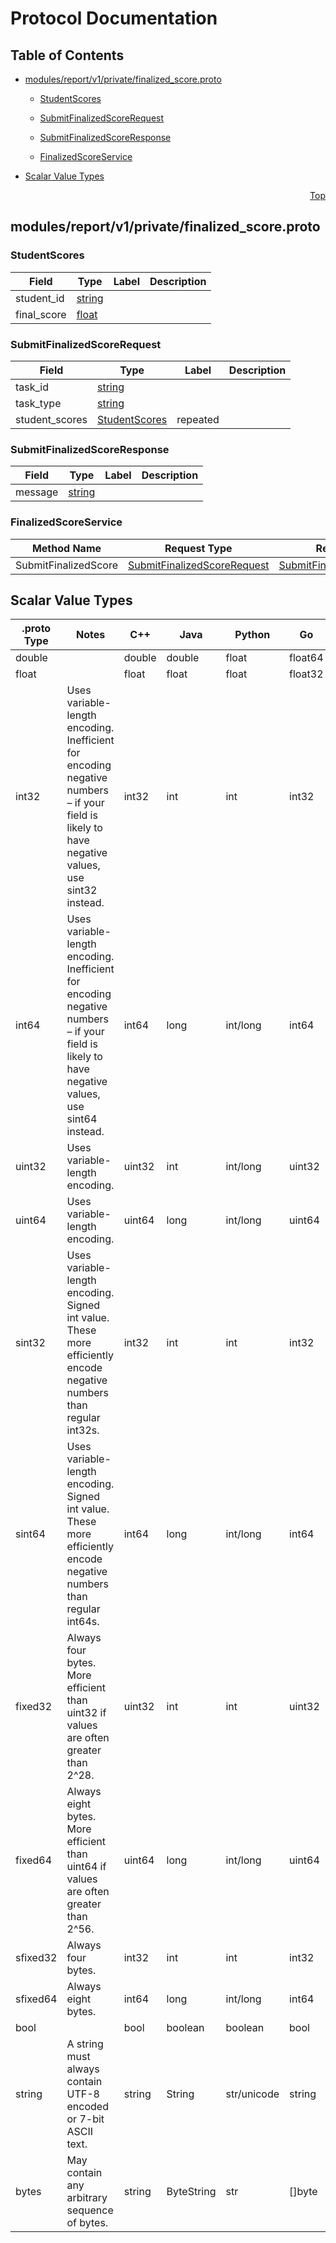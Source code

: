 # Protocol Documentation
<a name="top"></a>

## Table of Contents

- [modules/report/v1/private/finalized_score.proto](#modules_report_v1_private_finalized_score-proto)
    - [StudentScores](#modules-report-v1-private-StudentScores)
    - [SubmitFinalizedScoreRequest](#modules-report-v1-private-SubmitFinalizedScoreRequest)
    - [SubmitFinalizedScoreResponse](#modules-report-v1-private-SubmitFinalizedScoreResponse)
  
    - [FinalizedScoreService](#modules-report-v1-private-FinalizedScoreService)
  
- [Scalar Value Types](#scalar-value-types)



<a name="modules_report_v1_private_finalized_score-proto"></a>
<p align="right"><a href="#top">Top</a></p>

## modules/report/v1/private/finalized_score.proto



<a name="modules-report-v1-private-StudentScores"></a>

### StudentScores



| Field | Type | Label | Description |
| ----- | ---- | ----- | ----------- |
| student_id | [string](#string) |  |  |
| final_score | [float](#float) |  |  |






<a name="modules-report-v1-private-SubmitFinalizedScoreRequest"></a>

### SubmitFinalizedScoreRequest



| Field | Type | Label | Description |
| ----- | ---- | ----- | ----------- |
| task_id | [string](#string) |  |  |
| task_type | [string](#string) |  |  |
| student_scores | [StudentScores](#modules-report-v1-private-StudentScores) | repeated |  |






<a name="modules-report-v1-private-SubmitFinalizedScoreResponse"></a>

### SubmitFinalizedScoreResponse



| Field | Type | Label | Description |
| ----- | ---- | ----- | ----------- |
| message | [string](#string) |  |  |





 

 

 


<a name="modules-report-v1-private-FinalizedScoreService"></a>

### FinalizedScoreService


| Method Name | Request Type | Response Type | Description |
| ----------- | ------------ | ------------- | ------------|
| SubmitFinalizedScore | [SubmitFinalizedScoreRequest](#modules-report-v1-private-SubmitFinalizedScoreRequest) | [SubmitFinalizedScoreResponse](#modules-report-v1-private-SubmitFinalizedScoreResponse) |  |

 



## Scalar Value Types

| .proto Type | Notes | C++ | Java | Python | Go | C# | PHP | Ruby |
| ----------- | ----- | --- | ---- | ------ | -- | -- | --- | ---- |
| <a name="double" /> double |  | double | double | float | float64 | double | float | Float |
| <a name="float" /> float |  | float | float | float | float32 | float | float | Float |
| <a name="int32" /> int32 | Uses variable-length encoding. Inefficient for encoding negative numbers – if your field is likely to have negative values, use sint32 instead. | int32 | int | int | int32 | int | integer | Bignum or Fixnum (as required) |
| <a name="int64" /> int64 | Uses variable-length encoding. Inefficient for encoding negative numbers – if your field is likely to have negative values, use sint64 instead. | int64 | long | int/long | int64 | long | integer/string | Bignum |
| <a name="uint32" /> uint32 | Uses variable-length encoding. | uint32 | int | int/long | uint32 | uint | integer | Bignum or Fixnum (as required) |
| <a name="uint64" /> uint64 | Uses variable-length encoding. | uint64 | long | int/long | uint64 | ulong | integer/string | Bignum or Fixnum (as required) |
| <a name="sint32" /> sint32 | Uses variable-length encoding. Signed int value. These more efficiently encode negative numbers than regular int32s. | int32 | int | int | int32 | int | integer | Bignum or Fixnum (as required) |
| <a name="sint64" /> sint64 | Uses variable-length encoding. Signed int value. These more efficiently encode negative numbers than regular int64s. | int64 | long | int/long | int64 | long | integer/string | Bignum |
| <a name="fixed32" /> fixed32 | Always four bytes. More efficient than uint32 if values are often greater than 2^28. | uint32 | int | int | uint32 | uint | integer | Bignum or Fixnum (as required) |
| <a name="fixed64" /> fixed64 | Always eight bytes. More efficient than uint64 if values are often greater than 2^56. | uint64 | long | int/long | uint64 | ulong | integer/string | Bignum |
| <a name="sfixed32" /> sfixed32 | Always four bytes. | int32 | int | int | int32 | int | integer | Bignum or Fixnum (as required) |
| <a name="sfixed64" /> sfixed64 | Always eight bytes. | int64 | long | int/long | int64 | long | integer/string | Bignum |
| <a name="bool" /> bool |  | bool | boolean | boolean | bool | bool | boolean | TrueClass/FalseClass |
| <a name="string" /> string | A string must always contain UTF-8 encoded or 7-bit ASCII text. | string | String | str/unicode | string | string | string | String (UTF-8) |
| <a name="bytes" /> bytes | May contain any arbitrary sequence of bytes. | string | ByteString | str | []byte | ByteString | string | String (ASCII-8BIT) |

